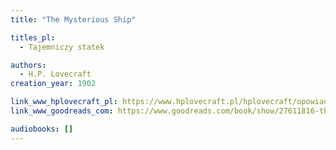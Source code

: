 ```yaml
---
title: "The Mysterious Ship"

titles_pl:
  - Tajemniczy statek

authors:
  - H.P. Lovecraft
creation_year: 1902

link_www_hplovecraft_pl: https://www.hplovecraft.pl/hplovecraft/opowiadania-nowele-powiesci/the-mysterious-ship/
link_www_goodreads_com: https://www.goodreads.com/book/show/27611816-the-mysterious-ship

audiobooks: []
---
```


